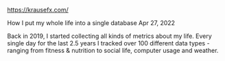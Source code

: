 
https://krausefx.com/

How I put my whole life into a single database
Apr 27, 2022

Back in 2019, I started collecting all kinds of metrics about my life. Every single day for the last 2.5 years I tracked over 100 different data types - ranging from fitness & nutrition to social life, computer usage and weather.